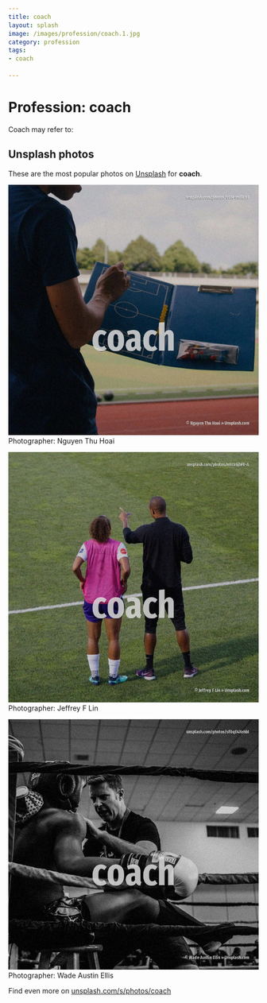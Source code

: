 ```yaml
---
title: coach
layout: splash
image: /images/profession/coach.1.jpg
category: profession
tags:
- coach

---
```

# Profession: coach

Coach may refer to:

 
## Unsplash photos
These are the most popular photos on [Unsplash](https://unsplash.com) for **coach**.
 
![coach](/images/profession/coach.1.jpg)
Photographer:  Nguyen Thu Hoai
 
![coach](/images/profession/coach.2.jpg)
Photographer:  Jeffrey F Lin
 
![coach](/images/profession/coach.3.jpg)
Photographer:  Wade Austin Ellis
 
Find even more on [unsplash.com/s/photos/coach](https://unsplash.com/s/photos/coach)
 
